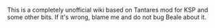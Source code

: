 This is a completely unofficial wiki based on Tantares mod for KSP and some other bits. If it's wrong, blame me and do not bug Beale about it.

